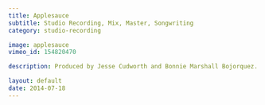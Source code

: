 ```yaml
---
title: Applesauce
subtitle: Studio Recording, Mix, Master, Songwriting
category: studio-recording

image: applesauce
vimeo_id: 154820470 

description: Produced by Jesse Cudworth and Bonnie Marshall Bojorquez.

layout: default
date: 2014-07-18
---
```


